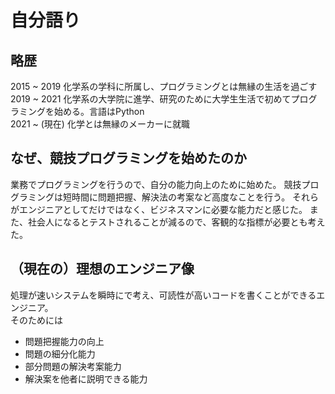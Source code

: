 # 自分語り

## 略歴
2015 ~ 2019 化学系の学科に所属し、プログラミングとは無縁の生活を過ごす
<br>
2019 ~ 2021 化学系の大学院に進学、研究のために大学生生活で初めてプログラミングを始める。言語はPython
<br>
2021 ~ (現在) 化学とは無縁のメーカーに就職 

## なぜ、競技プログラミングを始めたのか
業務でプログラミングを行うので、自分の能力向上のために始めた。
競技プログラミングは短時間に問題把握、解決法の考案など高度なことを行う。
それらがエンジニアとしてだけではなく、ビジネスマンに必要な能力だと感じた。
また、社会人になるとテストされることが減るので、客観的な指標が必要とも考えた。

## （現在の）理想のエンジニア像
処理が速いシステムを瞬時にで考え、可読性が高いコードを書くことができるエンジニア。
<br>
そのためには
- 問題把握能力の向上
- 問題の細分化能力
- 部分問題の解決考案能力
- 解決案を他者に説明できる能力
